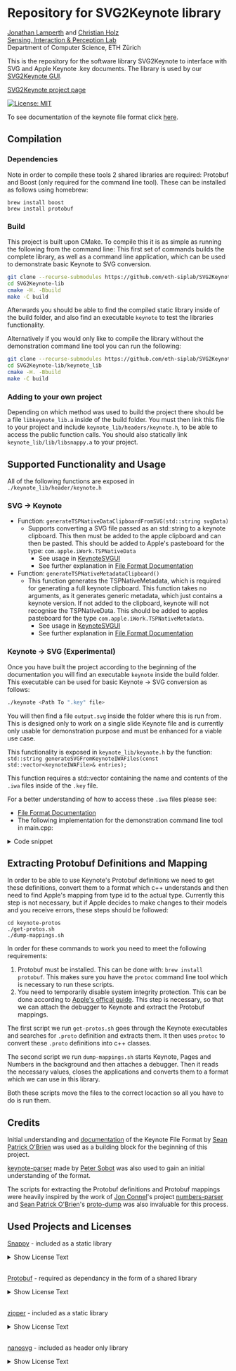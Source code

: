 # Repository for SVG2Keynote library

[Jonathan Lamperth](https://www.linkedin.com/in/jonathan-lamperth-7059b418a) and [Christian Holz](https://www.christianholz.net)<br/>
[Sensing, Interaction & Perception Lab](https://siplab.org) <br/>
Department of Computer Science, ETH Zürich

This is the repository for the software library SVG2Keynote to interface with SVG and Apple Keynote .key documents. The library is used by our [SVG2Keynote GUI](https://github.com/eth-siplab/SVG2Keynote-gui).

[SVG2Keynote project page](https://siplab.org/releases/SVG2Keynote)

[![License: MIT](https://img.shields.io/badge/License-MIT-yellow.svg)](https://opensource.org/licenses/MIT)

To see documentation of the keynote file format click [here](format_documentation/format_documentation.md).

## Compilation

### Dependencies
Note in order to compile these tools 2 shared libraries are required: Protobuf and Boost (only required for the command line tool). These can be installed as follows using homebrew:

```
brew install boost
brew install protobuf
```

### Build
This project is built upon CMake. To compile this it is as simple as running the following from the command line:
This first set of commands builds the complete library, as well as a command line application, which can be used to demonstrate basic Keynote to SVG conversion.

```bash
git clone --recurse-submodules https://github.com/eth-siplab/SVG2Keynote-lib
cd SVG2Keynote-lib
cmake -H. -Bbuild
make -C build
```

Afterwards you should be able to find the compiled static library inside of the build folder, and also find an executable `keynote` to test the libraries functionality.

Alternatively if you would only like to compile the library without the demonstration command line tool you can run the following:

```bash
git clone --recurse-submodules https://github.com/eth-siplab/SVG2Keynote-lib
cd SVG2Keynote-lib/keynote_lib
cmake -H. -Bbuild
make -C build
```

### Adding to your own project
Depending on which method was used to build the project there should be a file `libkeynote_lib.a` inside of the build folder. You must then link this file to your project and include `keynote_lib/headers/keynote.h`, to be able to access the public function calls. You should also statically link `keynote_lib/lib/libsnappy.a` to your project. 


## Supported Functionality and Usage

All of the following functions are exposed in `./keynote_lib/header/keynote.h`

### SVG → Keynote

- Function: `generateTSPNativeDataClipboardFromSVG(std::string svgData)`
    - Supports converting a SVG file passed as an std::string to a keynote clipboard. This then must be added to the apple clipboard and can then be pasted. This should be added to Apple's pasteboard for the type: `com.apple.iWork.TSPNativeData`
        - See usage in [KeynoteSVGUI](https://github.com/eth-siplab/SVG2Keynote-gui)
        - See further explanation in [File Format Documentation](ormat_documentation/format_documentation.md)
- Function: `generateTSPNativeMetadataClipboard()` 
    - This function generates the TSPNativeMetadata, which is required for generating a full keynote clipboard.  This function takes no arguments, as it generates generic metadata, which just contains a keynote version. If not added to the clipboard, keynote will not recognise the TSPNativeData. This should be added to apples pasteboard for the type `com.apple.iWork.TSPNativeMetadata`.
        - See usage in [KeynoteSVGUI](https://github.com/eth-siplab/SVG2Keynote-gui)
        - See further explanation in [File Format Documentation](ormat_documentation/format_documentation.md)

### Keynote → SVG (Experimental)

Once you have built the project according to the beginning of the documentation you will find an executable `keynote` inside the build folder. This executable can be used for basic Keynote → SVG conversion as follows:

```bash
./keynote <Path To ".key" file>
```

You will then find a file `output.svg` inside the folder where this is run from. This is designed only to work on a single slide Keynote file and is currently only usable for demonstration purpose and must be enhanced for a viable use case. 

This functionality is exposed in `keynote_lib/keynote.h` by the function: `std::string generateSVGFromKeynoteIWAFiles(const std::vector<keynoteIWAFile>& entries);`

This function requires a std::vector containing the name and contents of the `.iwa` files inside of the `.key` file.

For a better understanding of how to access these `.iwa` files please see:

- [File Format Documentation](format_documentation/format_documentation.md)
- The following implementation for the demonstration command line tool in main.cpp:
<details>
<summary>Code snippet</summary>

```cpp
zipper::Unzipper* currentZip;
    // check if contains index.zip, otherwise extract the .key file as it will be newer format.
    if (file_exists(filePath + "/Index.zip")) {
        currentZip = new zipper::Unzipper(filePath + "/Index.zip");

    } else {
        currentZip = new zipper::Unzipper(filePath);
    }

    std::vector<zipper::ZipEntry> entries = currentZip->entries();

    // erase all entries which are not ".iwa" files.
    entries.erase(
            std::remove_if(entries.begin(),
                            entries.end(),
                            [](const zipper::ZipEntry& entry){
                                return !ends_with(entry.name, ".iwa");
                            }),
            entries.end());

    std::vector<keynoteIWAFile> entriesInMemory(entries.size());
    std::transform(entries.begin(), entries.end(), entriesInMemory.begin(), [&](auto const &x) {
                        keynoteIWAFile entry;
                        entry.name = x.name;
                        currentZip->extractEntryToMemory(x.name, entry.contents);
                        return entry;
                    }
    );
```
</details>



## Extracting Protobuf Definitions and Mapping
In order to be able to use Keynote's Protobuf definitions we need to get these definitions, convert them to a format which c++ understands and then need to find Apple's mapping from type id to the actual type. Currently this step is not necessary, but if Apple decides to make changes to their models and you receive errors, these steps should be followed:

```
cd keynote-protos
./get-protos.sh
./dump-mappings.sh
```

In order for these commands to work you need to meet the following requirements:
1. Protobuf must be installed. This can be done with:  `brew install protobuf`. This makes sure you have the `protoc` command line tool which is necessary to run these scripts.
2. You need to temporarily disable system integrity protection. This can be done according to [Apple's offical guide](https://developer.apple.com/documentation/security/disabling_and_enabling_system_integrity_protection). This step is necessary, so that we can attach the debugger to Keynote and extract the Protobuf mappings.

The first script we run `get-protos.sh` goes through the Keynote executables and searches for `.proto` definition and extracts them. It then uses `protoc` to convert these `.proto` definitions into c++ classes.

The second script we run `dump-mappings.sh` starts Keynote, Pages and Numbers in the background and then attaches a debugger. Then it reads the necessary values, closes the applications and converts them to a format which we can use in this library.

Both these scripts move the files to the correct locaction so all you have to do is run them.

## Credits

Initial understanding and [documentation](https://github.com/obriensp/iWorkFileFormat/blob/master/Docs/index.md) of the Keynote File Format by [Sean Patrick O'Brien](http://www.obriensp.com) was used as a building block for the beginning of this project.

[keynote-parser](https://github.com/psobot/keynote-parser) made by [Peter Sobot](https://petersobot.com) was also used to gain an initial understanding of the format.

The scripts for extracting the Protobuf definitions and Protobuf mappings were heavily inspired by the work of [Jon Connel](https://github.com/masaccio)'s project [numbers-parser](https://github.com/masaccio/numbers-parser) and [Sean Patrick O'Brien](http://www.obriensp.com)'s [proto-dump](https://github.com/obriensp/proto-dump) was also invaluable for this process.

## Used Projects and Licenses
[Snappy](keynote_lib/lib/LICENSE_SNAPPY) - included as a static library
<details>
<summary>Show License Text</summary>

```md
Copyright 2011, Google Inc.
All rights reserved.

Redistribution and use in source and binary forms, with or without
modification, are permitted provided that the following conditions are
met:

    * Redistributions of source code must retain the above copyright
notice, this list of conditions and the following disclaimer.
    * Redistributions in binary form must reproduce the above
copyright notice, this list of conditions and the following disclaimer
in the documentation and/or other materials provided with the
distribution.
    * Neither the name of Google Inc. nor the names of its
contributors may be used to endorse or promote products derived from
this software without specific prior written permission.

THIS SOFTWARE IS PROVIDED BY THE COPYRIGHT HOLDERS AND CONTRIBUTORS
"AS IS" AND ANY EXPRESS OR IMPLIED WARRANTIES, INCLUDING, BUT NOT
LIMITED TO, THE IMPLIED WARRANTIES OF MERCHANTABILITY AND FITNESS FOR
A PARTICULAR PURPOSE ARE DISCLAIMED. IN NO EVENT SHALL THE COPYRIGHT
OWNER OR CONTRIBUTORS BE LIABLE FOR ANY DIRECT, INDIRECT, INCIDENTAL,
SPECIAL, EXEMPLARY, OR CONSEQUENTIAL DAMAGES (INCLUDING, BUT NOT
LIMITED TO, PROCUREMENT OF SUBSTITUTE GOODS OR SERVICES; LOSS OF USE,
DATA, OR PROFITS; OR BUSINESS INTERRUPTION) HOWEVER CAUSED AND ON ANY
THEORY OF LIABILITY, WHETHER IN CONTRACT, STRICT LIABILITY, OR TORT
(INCLUDING NEGLIGENCE OR OTHERWISE) ARISING IN ANY WAY OUT OF THE USE
OF THIS SOFTWARE, EVEN IF ADVISED OF THE POSSIBILITY OF SUCH DAMAGE.

===

Some of the benchmark data in testdata/ is licensed differently:

 - fireworks.jpeg is Copyright 2013 Steinar H. Gunderson, and
   is licensed under the Creative Commons Attribution 3.0 license
   (CC-BY-3.0). See https://creativecommons.org/licenses/by/3.0/
   for more information.

 - kppkn.gtb is taken from the Gaviota chess tablebase set, and
   is licensed under the MIT License. See
   https://sites.google.com/site/gaviotachessengine/Home/endgame-tablebases-1
   for more information.

 - paper-100k.pdf is an excerpt (bytes 92160 to 194560) from the paper
   “Combinatorial Modeling of Chromatin Features Quantitatively Predicts DNA
   Replication Timing in _Drosophila_” by Federico Comoglio and Renato Paro,
   which is licensed under the CC-BY license. See
   http://www.ploscompbiol.org/static/license for more ifnormation.

 - alice29.txt, asyoulik.txt, plrabn12.txt and lcet10.txt are from Project
   Gutenberg. The first three have expired copyrights and are in the public
   domain; the latter does not have expired copyright, but is still in the
   public domain according to the license information
   (http://www.gutenberg.org/ebooks/53).

````
</details>

<br />

[Protobuf](keynote_lib/lib/LICENSE_PROTOBUF) - required as dependancy in the form of a shared library
<details>
<summary>Show License Text</summary>

```md
Copyright 2008 Google Inc.  All rights reserved.

Redistribution and use in source and binary forms, with or without
modification, are permitted provided that the following conditions are
met:

    * Redistributions of source code must retain the above copyright
notice, this list of conditions and the following disclaimer.
    * Redistributions in binary form must reproduce the above
copyright notice, this list of conditions and the following disclaimer
in the documentation and/or other materials provided with the
distribution.
    * Neither the name of Google Inc. nor the names of its
contributors may be used to endorse or promote products derived from
this software without specific prior written permission.

THIS SOFTWARE IS PROVIDED BY THE COPYRIGHT HOLDERS AND CONTRIBUTORS
"AS IS" AND ANY EXPRESS OR IMPLIED WARRANTIES, INCLUDING, BUT NOT
LIMITED TO, THE IMPLIED WARRANTIES OF MERCHANTABILITY AND FITNESS FOR
A PARTICULAR PURPOSE ARE DISCLAIMED. IN NO EVENT SHALL THE COPYRIGHT
OWNER OR CONTRIBUTORS BE LIABLE FOR ANY DIRECT, INDIRECT, INCIDENTAL,
SPECIAL, EXEMPLARY, OR CONSEQUENTIAL DAMAGES (INCLUDING, BUT NOT
LIMITED TO, PROCUREMENT OF SUBSTITUTE GOODS OR SERVICES; LOSS OF USE,
DATA, OR PROFITS; OR BUSINESS INTERRUPTION) HOWEVER CAUSED AND ON ANY
THEORY OF LIABILITY, WHETHER IN CONTRACT, STRICT LIABILITY, OR TORT
(INCLUDING NEGLIGENCE OR OTHERWISE) ARISING IN ANY WAY OUT OF THE USE
OF THIS SOFTWARE, EVEN IF ADVISED OF THE POSSIBILITY OF SUCH DAMAGE.

Code generated by the Protocol Buffer compiler is owned by the owner
of the input file used when generating it.  This code is not
standalone and requires a support library to be linked with it.  This
support library is itself covered by the above license.
````
</details>
<br />


[zipper](zipper/LICENSE.md) - included as a static library
<details>
<summary>Show License Text</summary>

```md
The MIT License (MIT)

Copyright (c) 2015 seb

Permission is hereby granted, free of charge, to any person obtaining a copy of this software and associated documentation files (the "Software"), to deal in the Software without restriction, including without limitation the rights to use, copy, modify, merge, publish, distribute, sublicense, and/or sell copies of the Software, and to permit persons to whom the Software is furnished to do so, subject to the following conditions:

The above copyright notice and this permission notice shall be included in all copies or substantial portions of the Software.

THE SOFTWARE IS PROVIDED "AS IS", WITHOUT WARRANTY OF ANY KIND, EXPRESS OR IMPLIED, INCLUDING BUT NOT LIMITED TO THE WARRANTIES OF MERCHANTABILITY, FITNESS FOR A PARTICULAR PURPOSE AND NONINFRINGEMENT. IN NO EVENT SHALL THE AUTHORS OR COPYRIGHT HOLDERS BE LIABLE FOR ANY CLAIM, DAMAGES OR OTHER LIABILITY, WHETHER IN AN ACTION OF CONTRACT, TORT OR OTHERWISE, ARISING FROM, OUT OF OR IN CONNECTION WITH THE SOFTWARE OR THE USE OR OTHER DEALINGS IN THE SOFTWARE.
````
</details>

<br />

[nanosvg](keynote_lib/lib/nanosvg/LICENSE.txt) - included as header only library

<details>
<summary>Show License Text</summary>

```md
Copyright (c) 2013-14 Mikko Mononen memon@inside.org

This software is provided 'as-is', without any express or implied
warranty.  In no event will the authors be held liable for any damages
arising from the use of this software.

Permission is granted to anyone to use this software for any purpose,
including commercial applications, and to alter it and redistribute it
freely, subject to the following restrictions:

1. The origin of this software must not be misrepresented; you must not
claim that you wrote the original software. If you use this software
in a product, an acknowledgment in the product documentation would be
appreciated but is not required.
2. Altered source versions must be plainly marked as such, and must not be
misrepresented as being the original software.
3. This notice may not be removed or altered from any source distribution.


````
</details>
